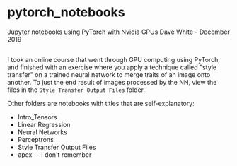 # pytorch_notebooks
Jupyter notebooks using PyTorch with Nvidia GPUs 
Dave White - December 2019

##
I took an online course that went through GPU computing
using PyTorch, and finished with an exercise where you
apply a technique called "style transfer" on a trained 
neural network to merge traits of an image onto another.
To just the end result of images processed by the 
NN, view the files in the `Style Transfer Output Files`
folder.

Other folders are notebooks with titles that are self-explanatory:
- Intro_Tensors
- Linear Regression
- Neural Networks
- Perceptrons
- Style Transfer Output Files
- apex -- I don't remember

